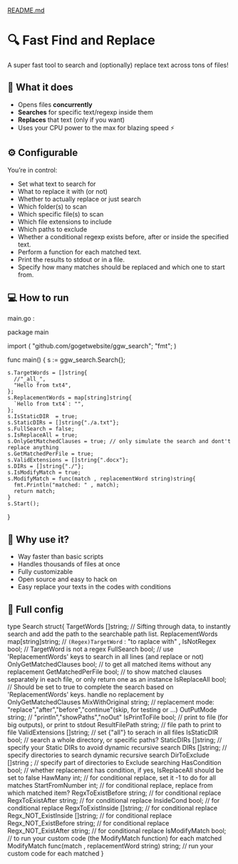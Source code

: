 [README.md](https://github.com/user-attachments/files/19931014/README.md)
# 🔍 Fast Find and Replace

A super fast tool to search and (optionally) replace text across tons of files!

## 🚀 What it does

- Opens files **concurrently**  
- **Searches** for specific text/regexp inside them
- **Replaces** that text (only if you want)  
- Uses your CPU power to the max for blazing speed ⚡

## ⚙️ Configurable

You’re in control:

- Set what text to search for  
- What to replace it with (or not)  
- Whether to actually replace or just search  
- Which folder(s) to scan  
- Which specific file(s) to scan  
- Which file extensions to include
- Which paths to exclude
- Whether a conditional regexp exists before, after or inside the specified text.
- Perform a function for each matched text.
- Print the results to stdout or in a file.
- Specify how many matches should be replaced and which one to start from.

## 💻 How to run

main.go :

  package main

  import (
    "github.com/gogetwebsite/ggw_search";
    "fmt";
  )

  func main() {
    s := ggw_search.Search{};

    s.TargetWords = []string{
      //"_all_",
      "Hello from txt4",
    };
    s.ReplacementWords = map[string]string{
      `Hello from txt4`: "",
    };
    s.IsStaticDIR  = true;
    s.StaticDIRs = []string{"./a.txt"};
    s.FullSearch = false; 
    s.IsReplaceAll = true;
    s.OnlyGetMatchedClauses = true; // only simulate the search and dont't replace anything
    s.GetMatchedPerFile = true;
    s.ValidExtensions = []string{".docx"};
    s.DIRs = []string{"./"};
    s.IsModifyMatch = true;
    s.ModifyMatch = func(match , replacementWord string)string{
      fmt.Println("matched: " , match);
      return match;
    }
    s.Start();
  }

## 🧠 Why use it?

- Way faster than basic scripts  
- Handles thousands of files at once  
- Fully customizable  
- Open source and easy to hack on
- Easy replace your texts in the codes with conditions

## 📝 Full config
type Search struct{
    TargetWords []string; // Sifting through data, to instantly search and add the path to the searchable path list.
    ReplacementWords map[string]string; // `(Regex)TargetWord` : "to raplace with" ,
    IsNotRegex bool; // TargetWord is not a regex
    FullSearch bool; // use 'ReplacementWords' keys to search in all lines (and replace or not)
    OnlyGetMatchedClauses bool; // to get all matched items without any replacement
    GetMatchedPerFile bool; // to show matched clauses separately in each file, or only return one as an instance
    IsReplaceAll bool; // Should be set to true to complete the search based on 'ReplacementWords' keys. handle no replacement by OnlyGetMatchedClauses
    MixWithOriginal string; // replacement mode: "replace","after","before","continue"(skip, for testing or ...)
    OutPutMode string; // "println","showPaths","noOut"
    IsPrintToFile bool; // print to file (for big outputs), or print to stdout
    ResultFilePath string; // file path to print to file 
    ValidExtensions []string; // set {"all"} to serach in all files
    IsStaticDIR bool; // search a whole directory, or specific paths?
    StaticDIRs []string; // specify your Static DIRs to avoid dynamic recursive search
    DIRs []string; // specify directories to search dynamic recursive search
    DirToExclude []string ; // specify part of directories to Exclude searching
    HasCondition bool; // whether replacement has condition, if yes, IsReplaceAll should be set to false
    HawMany int; // for conditional replace, set it -1 to do for all matches
    StartFromNumber int; // for conditional replace, replace from which matched item?
    RegxToExistBefore string; // for conditional replace
    RegxToExistAfter string; // for conditional replace
    InsideCond bool; // for conditional replace
    RegxToExistInside []string; // for conditional replace
    Regx_NOT_ExistInside []string; // for conditional replace
    Regx_NOT_ExistBefore string; // for conditional replace
    Regx_NOT_ExistAfter string; // for conditional replace
    IsModifyMatch bool; // to run your custom code (the ModifyMatch function) for each matched
    ModifyMatch func(match , replacementWord string) string; // run your custom code for each matched
} 
